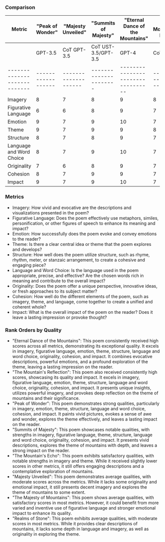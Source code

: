 ### Comparison

| Metric                     | "Peak of Wonder" | "Majesty Unveiled" | "Summits of Majesty" | "Eternal Dance of the Mountains" | "The Mountain's Echo" | "The Mountain's Reflection" | "The Majesty of Mountains" | "Realms of Stone" |
|----------------------------|------------------|--------------------|----------------------|----------------------------------|------------------------|----------------------------|----------------------------|-------------------|
|                            | GPT-3.5          | CoT GPT-3.5        | CoT UST-3.5/GPT-3.5  | GPT-4                            | CoT GPT-4              | CoT UST-3.5/GPT-4/CI       | Claude                     | CoT Claude        |
|----------------------------|------------------|--------------------|----------------------|----------------------------------|------------------------|----------------------------|----------------------------|-------------------|
| Imagery                    | 8                | 7                  | 8                    | 9                                | 8                      | 9                          | 7                          | 7                 |
| Figurative Language        | 6                | 6                  | 8                    | 9                                | 7                      | 9                          | 6                          | 6                 |
| Emotion                    | 9                | 7                  | 9                    | 10                               | 7                      | 9                          | 7                          | 7                 |
| Theme                      | 9                | 7                  | 9                    | 9                                | 8                      | 9                          | 7                          | 7                 |
| Structure                  | 8                | 7                  | 8                    | 9                                | 7                      | 9                          | 7                          | 7                 |
| Language and Word Choice    | 8                | 7                  | 9                    | 10                               | 7                      | 9                          | 7                          | 7                 |
| Originality                | 7                | 6                  | 8                    | 9                                | 7                      | 9                          | 6                          | 6                 |
| Cohesion                   | 8                | 7                  | 9                    | 9                                | 7                      | 9                          | 7                          | 7                 |
| Impact                     | 9                | 7                  | 9                    | 10                               | 7                      | 10                         | 7                          | 7                 |

### Metrics

- Imagery: How vivid and evocative are the descriptions and visualizations presented in the poem?
- Figurative Language: Does the poem effectively use metaphors, similes, personification, or other figures of speech to enhance its meaning and impact?
- Emotion: How successfully does the poem evoke and convey emotions to the reader?
- Theme: Is there a clear central idea or theme that the poem explores and develops?
- Structure: How well does the poem utilize structure, such as rhyme, rhythm, meter, or stanzaic arrangement, to create a cohesive and engaging piece?
- Language and Word Choice: Is the language used in the poem appropriate, precise, and effective? Are the chosen words rich in meaning and contribute to the overall impact?
- Originality: Does the poem offer a unique perspective, innovative ideas, or fresh approaches to its subject matter?
- Cohesion: How well do the different elements of the poem, such as imagery, theme, and language, come together to create a unified and coherent whole?
- Impact: What is the overall impact of the poem on the reader? Does it leave a lasting impression or provoke thought?

### Rank Orders by Quality

- "Eternal Dance of the Mountains": This poem consistently received high scores across all metrics, demonstrating its exceptional quality. It excels in imagery, figurative language, emotion, theme, structure, language and word choice, originality, cohesion, and impact. It combines evocative descriptions, powerful emotions, and a profound exploration of the theme, leaving a lasting impression on the reader.
- "The Mountain's Reflection": This poem also received consistently high scores, showcasing its quality and impact. It excels in imagery, figurative language, emotion, theme, structure, language and word choice, originality, cohesion, and impact. It presents unique insights, utilizes powerful imagery, and provokes deep reflection on the theme of mountains and their significance.
- "Peak of Wonder": This poem demonstrates strong qualities, particularly in imagery, emotion, theme, structure, language and word choice, cohesion, and impact. It paints vivid pictures, evokes a sense of awe and wonder, explores the theme effectively, and leaves a lasting impact on the reader.
- "Summits of Majesty": This poem showcases notable qualities, with strengths in imagery, figurative language, theme, structure, language and word choice, originality, cohesion, and impact. It presents vivid descriptions, explores the theme of mountains with depth, and leaves a strong impact on the reader.
- "The Mountain's Echo": This poem exhibits satisfactory qualities, with notable strengths in imagery and theme. While it received slightly lower scores in other metrics, it still offers engaging descriptions and a contemplative exploration of mountains.
- "Majesty Unveiled": This poem demonstrates average qualities, with moderate scores across the metrics. While it lacks some originality and emotional impact, it still presents decent imagery and explores the theme of mountains to some extent.
- "The Majesty of Mountains": This poem shows average qualities, with satisfactory scores in most metrics. However, it could benefit from more varied and inventive use of figurative language and stronger emotional impact to enhance its quality.
- "Realms of Stone": This poem exhibits average qualities, with moderate scores in most metrics. While it provides clear descriptions of mountains, it lacks some depth in language and imagery, as well as originality in exploring the theme.
